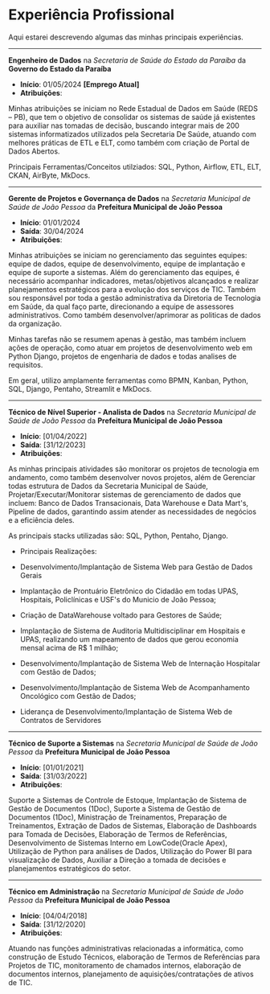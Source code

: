 # Experiência Profissional

Aqui estarei descrevendo algumas das minhas principais experiências.

---

**Engenheiro de Dados** na *Secretaria de Saúde do Estado da Paraíba* da **Governo do Estado da Paraíba**

- **Início**: 01/05/2024 **[Emprego Atual]**
- **Atribuições**: 


Minhas atribuições se iniciam no Rede Estadual de Dados em Saúde (REDS – PB), que tem o objetivo de consolidar os sistemas de saúde já existentes para auxiliar nas tomadas de decisão, buscando integrar mais de 200 sistemas informatizados utilizados pela Secretaria De Saúde, atuando com melhores práticas de ETL e ELT, como também com criação de Portal de Dados Abertos.

Principais Ferramentas/Conceitos utilziados: SQL, Python, Airflow, ETL, ELT, CKAN, AirByte, MkDocs.

---

**Gerente de Projetos e Governança de Dados** na *Secretaria Municipal de Saúde de João Pessoa* da **Prefeitura Municipal de João Pessoa**

- **Início**: 01/01/2024
- **Saída**: 30/04/2024 
- **Atribuições**: 


Minhas atribuições se iniciam no gerenciamento das seguintes equipes: equipe de dados, equipe de desenvolvimento, equipe de implantação e equipe de suporte a sistemas. Além do gerenciamento das equipes, é necessário acompanhar indicadores, metas/objetivos alcançados e realizar planejamentos estratégicos para a evolução dos serviços de TIC. Também sou responsável por toda a gestão administrativa da Diretoria de Tecnologia em Saúde, da qual faço parte, direcionando a equipe de assessores administrativos. Como também desenvolver/aprimorar as politicas de dados da organização.

Minhas tarefas não se resumem apenas à gestão, mas também incluem ações de operação, como atuar em projetos de desenvolvimento web em Python Django, projetos de engenharia de dados e todas analises de requisitos.

Em geral, utilizo amplamente ferramentas como BPMN, Kanban, Python, SQL, Django, Pentaho, Streamlit e MkDocs.

---

**Técnico de Nível Superior - Analista de Dados** na *Secretaria Municipal de Saúde de João Pessoa* da **Prefeitura Municipal de João Pessoa**

- **Início**: [01/04/2022]
- **Saída**: [31/12/2023]
- **Atribuições**:

As minhas principais atividades são monitorar os projetos de tecnologia em andamento, como também desenvolver novos projetos, além de Gerenciar todas estrutura de Dados da Secretaria Municipal de Saúde, Projetar/Executar/Monitorar sistemas de gerenciamento de dados que incluem: Banco de Dados Transacionais, Data Warehouse e Data Mart's, Pipeline de dados, garantindo assim atender as necessidades de negócios e a eficiência deles. 

As principais stacks utilizadas são: SQL, Python, Pentaho, Django.

- Principais Realizações:

- Desenvolvimento/Implantação de Sistema Web para Gestão de Dados Gerais
- Implantação de Prontuário Eletrônico do Cidadão em todas UPAS, Hospitais, Policlínicas e USF's do Municio de João Pessoa;
- Criação de DataWarehouse voltado para Gestores de Saúde;
- Implantação de Sistema de Auditoria Multidisciplinar em Hospitais e UPAS, realizando um mapeamento de dados que gerou economia mensal acima de R$ 1 milhão;
- Desenvolvimento/Implantação de Sistema Web de Internação Hospitalar com Gestão de Dados;
- Desenvolvimento/Implantação de Sistema Web de Acompanhamento Oncológico com Gestão de Dados;
- Liderança de Desenvolvimento/Implantação de Sistema Web de Contratos de Servidores

---

**Técnico de Suporte a Sistemas** na *Secretaria Municipal de Saúde de João Pessoa* da **Prefeitura Municipal de João Pessoa**

- **Início**: [01/01/2021]
- **Saída**: [31/03/2022]
- **Atribuições**:

Suporte a Sistemas de Controle de Estoque, Implantação de Sistema de Gestão de Documentos (1Doc), Suporte a Sistema de Gestão de Documentos (1Doc), Ministração de Treinamentos, Preparação de Treinamentos, Extração de Dados de Sistemas, Elaboração de Dashboards para Tomada de Decisões, Elaboração de Termos de Referências, Desenvolvimento de Sistemas Interno em LowCode(Oracle Apex), Utilização de Python para análises de Dados, Utilização do Power BI para visualização de Dados, Auxiliar a Direção a tomada de decisões e planejamentos estratégicos do setor.

---

**Técnico em Administração** na *Secretaria Municipal de Saúde de João Pessoa* da **Prefeitura Municipal de João Pessoa**

- **Início**: [04/04/2018]
- **Saída**: [31/12/2020]
- **Atribuições**:

Atuando nas funções administrativas relacionadas a informática, como construção de Estudo Técnicos, elaboração de Termos de Referências para Projetos de TIC, monitoramento de chamados internos, elaboração de documentos internos, planejamento de aquisições/contratações de ativos de TIC.